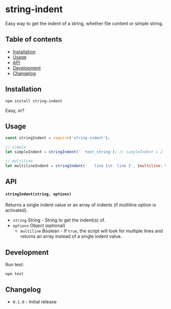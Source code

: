 # string-indent

Easy way to get the indent of a string, whether file content or simple string.

## Table of contents
- [Installation](#installation)
- [Usage](#usage)
- [API](#api)
- [Development](#development)
- [Changelog](#changelog)

## Installation

```
npm install string-indent
```

Easy, or?

## Usage

```JavaScript
const stringIndent = require('string-indent');

// simple
let simpleIndent = stringIndent('  test_string'); // simpleIndent = 2

// multiline
let multilineIndent = stringIndent('   line 1\n  line 2', {multiline: true}); // multilineIndent = [3, 2]
```

## API

#### ```stringIndent(string, options)```
Returns a single indent value or an array of indents (if multiline option is activated).
- ```string``` String - String to get the indent(s) of.
- ```options``` Object (optional)
  - ```multiline``` Boolean - If ```true```, the script will look for multiple
    lines and returns an array instead of a single indent value.

## Development

Run test:
```
npm test
```

## Changelog

- ```0.1.0``` - Initial release
